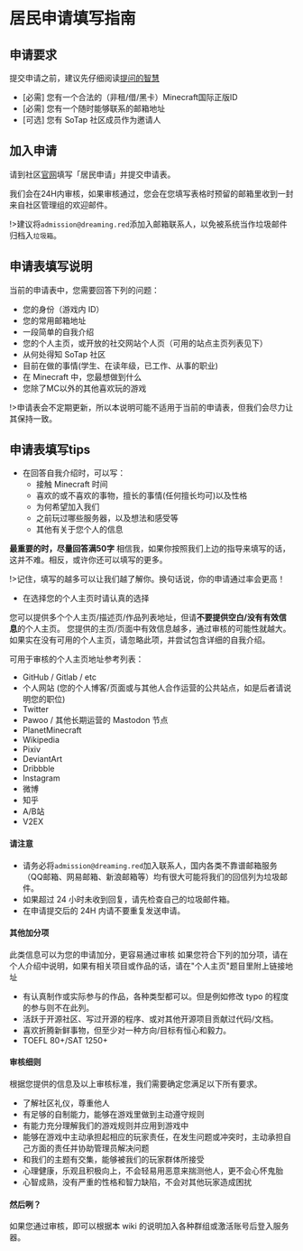 # 居民申请填写指南

## 申请要求

提交申请之前，建议先仔细阅读[提问的智慧](http://lilydjwg.vim-cn.com/articles/smart-questions.html)

- [必需] 您有一个合法的（非租/借/黑卡）Minecraft国际正版ID
- [必需] 您有一个随时能够联系的邮箱地址
- [可选] 您有 SoTap 社区成员作为邀请人

## 加入申请

请到社区[官网](//sotap.org)填写「居民申请」并提交申请表。

我们会在24H内审核，如果审核通过，您会在您填写表格时预留的邮箱里收到一封来自社区管理组的欢迎邮件。

!>建议将`admission@dreaming.red`添加入邮箱联系人，以免被系统当作垃圾邮件归档入`垃圾箱`。

## 申请表填写说明

当前的申请表中，您需要回答下列的问题：

- 您的身份（游戏内 ID）
- 您的常用邮箱地址
- 一段简单的自我介绍
- 您的个人主页，或开放的社交网站个人页（可用的站点主页列表见下）
- 从何处得知 SoTap 社区
- 目前在做的事情(学生、在读年级，已工作、从事的职业)
- 在 Minecraft 中，您最想做到什么
- 您除了MC以外的其他喜欢玩的游戏

!>申请表会不定期更新，所以本说明可能不适用于当前的申请表，但我们会尽力让其保持一致。

## 申请表填写tips

- 在回答自我介绍时，可以写：
  - 接触 Minecraft 时间
  - 喜欢的或不喜欢的事物，擅长的事情(任何擅长均可)以及性格
  - 为何希望加入我们
  - 之前玩过哪些服务器，以及想法和感受等
  - 其他有关于您个人的信息

**最重要的时，尽量回答满50字** 相信我，如果你按照我们上边的指导来填写的话，这并不难。相反，或许你还可以填写的更多。

!>记住，填写的越多可以让我们越了解你。换句话说，你的申请通过率会更高！

- 在选择您的个人主页时请认真的选择

您可以提供多个个人主页/描述页/作品列表地址，但请**不要提供空白/没有有效信息**的个人主页。
您提供的主页/页面中有效信息越多，通过审核的可能性就越大。
如果实在没有可用的个人主页，请忽略此项，并尝试包含详细的自我介绍。

可用于审核的个人主页地址参考列表：
- GitHub / Gitlab / etc
- 个人网站 (您的个人博客/页面或与其他人合作运营的公共站点，如是后者请说明您的职位)
- Twitter
- Pawoo / 其他长期运营的 Mastodon 节点
- PlanetMinecraft
- Wikipedia
- Pixiv
- DeviantArt
- Dribbble
- Instagram
- 微博
- 知乎
- A/B站
- V2EX

#### 请注意
- 请务必将`admission@dreaming.red`加入联系人，国内各类不靠谱邮箱服务（QQ邮箱、网易邮箱、新浪邮箱等）均有很大可能将我们的回信列为垃圾邮件。
- 如果超过 24 小时未收到回复，请先检查自己的垃圾邮件箱。
- 在申请提交后的 24H 内请不要重复发送申请。

#### 其他加分项
此类信息可以为您的申请加分，更容易通过审核
如果您符合下列的加分项，请在个人介绍中说明，如果有相关项目或作品的话，请在"个人主页"题目里附上链接地址

- 有认真制作或实际参与的作品，各种类型都可以。但是例如修改 typo 的程度的参与则不在此列。
- 活跃于开源社区、写过开源的程序、或对其他开源项目贡献过代码/文档。
- 喜欢折腾新鲜事物，但至少对一种方向/目标有恒心和毅力。
- TOEFL 80+/SAT 1250+

#### 审核细则

根据您提供的信息及以上审核标准，我们需要确定您满足以下所有要求。

- 了解社区礼仪，尊重他人
- 有足够的自制能力，能够在游戏里做到主动遵守规则
- 有能力充分理解我们的游戏规则并应用到游戏中
- 能够在游戏中主动承担起相应的玩家责任，在发生问题或冲突时，主动承担自己方面的责任并协助管理员解决问题
- 和我们的主题有交集，能够被我们的玩家群体所接受
- 心理健康，乐观且积极向上，不会轻易用恶意来揣测他人，更不会心怀鬼胎
- 心智成熟，没有严重的性格和智力缺陷，不会对其他玩家造成困扰

#### 然后咧？

如果您通过审核，即可以根据本 wiki 的说明加入各种群组或激活账号后登入服务器。

